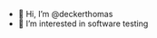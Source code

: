 - 👋 Hi, I’m @deckerthomas
- 👀 I’m interested in software testing

<!---
deckerthomas/deckerthomas is a ✨ special ✨ repository because its `README.md` (this file) appears on your GitHub profile.
You can click the Preview link to take a look at your changes.
--->
